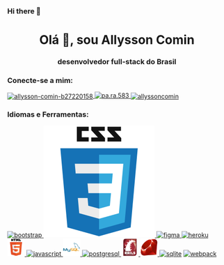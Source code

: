 ### Hi there 👋

<!--
**AllyssonComin/AllyssonComin** is a ✨ _special_ ✨ repository because its `README.md` (this file) appears on your GitHub profile.

Here are some ideas to get you started:

- 🔭 I’m currently working on ...
- 🌱 I’m currently learning ...
- 👯 I’m looking to collaborate on ...
- 🤔 I’m looking for help with ...
- 💬 Ask me about ...
- 📫 How to reach me: ...
- 😄 Pronouns: ...
- ⚡ Fun fact: ...
-->

<h1 align = "center"> Olá 👋, sou Allysson Comin </h1>
<h3 align = "center"> desenvolvedor full-stack do Brasil </h3>

<h3 align = "left"> Conecte-se a mim: </h3>
<p align = "left">
<a href="https://linkedin.com/in/allysson-comin-b27220158" target="blank"> <img align = "center" src = "https : //raw.githubusercontent.com/rahuldkjain/github-profile-readme-generator/master/src/images/icons/Social/linked-in-alt.svg "alt =" allysson-comin-b27220158 "height =" 30 "width =" 40 "/> </a>
<a href="https://fb.com/pa.ra.583" target="blank"> <img align =" center "src =" https: / /raw.githubusercontent.com / rahuldkjain / github-profile-readme-generator / master / src / images / icons / Social / facebook.svg "alt =" pa.ra.583 "height =" 30 "width =" 40 "/> </ a >
<a href="https://instagram.com/allyssoncomin" target="blank"> <img align = "center" src = "https://raw.githubusercontent.com/rahuldkjain/github-profile-readme-generator /master/src/images/icons/Social/instagram.svg "alt =" allyssoncomin "height =" 30 "width =" 40 "/> </a>
</p>

<h3 align =" left "> Idiomas e Ferramentas: </h3>
<p align = "left"> <a href="https://getbootstrap.com" target="_blank"> <img src = "https://raw.githubusercontent.com/devicons/devicon/master/icons/ bootstrap / bootstrap-plain-wordmark.svg "alt =" bootstrap "width =" 40 "height =" 40 "/> </a> <a href =" https://www.w3schools.com/css/ "target = "_ blank"> <img src = "https://raw.githubusercontent.com/devicons/devicon/master/icons/css3/css3-original-wordmark.svg" alt = "css3" largura = "40" altura = "40" /> </a> <a href="https://www.figma.com/" target="_blank"> <img src = "https://www.vectorlogo.zone/logos/figma/ figma-icon.svg "alt = "figma" width = "40" height = "40" /> </a> <a href="https://heroku.com" target="_blank"> <img src = "https: // www .vectorlogo.zone / logos / heroku / heroku-icon.svg "alt =" heroku "width =" 40 "height =" 40 "/> </a> <a href =" https://www.w3.org / html / "target =" _ blank "> <img src =" https://raw.githubusercontent.com/devicons/devicon/master/icons/html5/html5-original-wordmark.svg "alt =" html5 "width = "40" height = "40" /> </a> <a href="https://developer.mozilla.org/en-US/docs/Web/JavaScript" target="_blank"> <img src = " https: // raw.githubusercontent.com/devicons/devicon/master/icons/javascript/javascript-original.svg "alt =" javascript "width =" 40 "height =" 40 "/> </a> <a href =" https: // www.mysql.com/ "target =" _ blank "> <img src =" https://raw.githubusercontent.com/devicons/devicon/master/icons/mysql/mysql-original-wordmark.svg "alt =" mysql "width =" 40 "height =" 40 "/> </a> <a href="https://www.postgresql.org" target="_blank"> <img src =" https: //raw.githubusercontent .com / devicons / devicon / master / icons / postgresql / postgresql-original-wordmark.svg "alt =" postgresql "width =" 40 "height =" 40 "/> </a> <a href = "https://rubyonrails.org" target = "_ blank"> <img src = "https://raw.githubusercontent.com/devicons/devicon/master/icons/rails/rails-original-wordmark.svg "alt =" rails "width =" 40 "height =" 40 "/> </a> <a href="https://www.ruby-lang.org/en/" target="_blank"> <img src = "https://raw.githubusercontent.com/devicons/devicon/master/icons/ruby/ruby-original.svg" alt = "ruby" width = "40" height = "40" /> </a> <a href="https://www.sqlite.org/" target="_blank"> <img src = "https://www.vectorlogo.zone/logos/sqlite/sqlite-icon.svg" alt = " sqlite "largura =" 40 "altura =" 40 "/></a> <a href="https://webpack.js.org" target="_blank"> <img src = "https://raw.githubusercontent.com/devicons/devicon/d00d0969292a6569d45b06d3f350f463a0107b0d/icons/webpack/ webpack-original-wordmark.svg "alt =" webpack "width =" 40 "height =" 40 "/> </a> </p>
